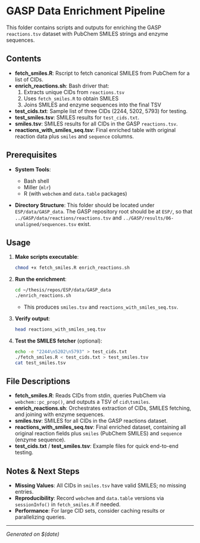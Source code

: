 # GASP Data Enrichment Pipeline

This folder contains scripts and outputs for enriching the GASP `reactions.tsv` dataset with PubChem SMILES strings and enzyme sequences.

## Contents

- **fetch\_smiles.R**: Rscript to fetch canonical SMILES from PubChem for a list of CIDs.
- **enrich\_reactions.sh**: Bash driver that:
  1. Extracts unique CIDs from `reactions.tsv`
  2. Uses `fetch_smiles.R` to obtain SMILES
  3. Joins SMILES and enzyme sequences into the final TSV
- **test\_cids.txt**: Sample list of three CIDs (2244, 5202, 5793) for testing.
- **test\_smiles.tsv**: SMILES results for `test_cids.txt`.
- **smiles.tsv**: SMILES results for all CIDs in the GASP `reactions.tsv`.
- **reactions\_with\_smiles\_seq.tsv**: Final enriched table with original reaction data plus `smiles` and `sequence` columns.

## Prerequisites

- **System Tools**:

  - Bash shell
  - Miller (`mlr`)
  - R (with `webchem` and `data.table` packages)

- **Directory Structure**: This folder should be located under `ESP/data/GASP_data`. The GASP repository root should be at `ESP/`, so that `../GASP/data/reactions/reactions.tsv` and `../GASP/results/06-unaligned/sequences.tsv` exist.

## Usage

1. **Make scripts executable**:

   ```bash
   chmod +x fetch_smiles.R enrich_reactions.sh
   ```

2. **Run the enrichment**:

   ```bash
   cd ~/thesis/repos/ESP/data/GASP_data
   ./enrich_reactions.sh
   ```

   - This produces `smiles.tsv` and `reactions_with_smiles_seq.tsv`.

3. **Verify output**:

   ```bash
   head reactions_with_smiles_seq.tsv
   ```

4. **Test the SMILES fetcher** (optional):

   ```bash
   echo -e "2244\n5202\n5793" > test_cids.txt
   ./fetch_smiles.R < test_cids.txt > test_smiles.tsv
   cat test_smiles.tsv
   ```

## File Descriptions

- **fetch\_smiles.R**: Reads CIDs from stdin, queries PubChem via `webchem::pc_prop()`, and outputs a TSV of `cid\tsmiles`.
- **enrich\_reactions.sh**: Orchestrates extraction of CIDs, SMILES fetching, and joining with enzyme sequences.
- **smiles.tsv**: SMILES for all CIDs in the GASP reactions dataset.
- **reactions\_with\_smiles\_seq.tsv**: Final enriched dataset, containing all original reaction fields plus `smiles` (PubChem SMILES) and `sequence` (enzyme sequence).
- **test\_cids.txt** / **test\_smiles.tsv**: Example files for quick end-to-end testing.

## Notes & Next Steps

- **Missing Values**: All CIDs in `smiles.tsv` have valid SMILES; no missing entries.
- **Reproducibility**: Record `webchem` and `data.table` versions via `sessionInfo()` in `fetch_smiles.R` if needed.
- **Performance**: For large CID sets, consider caching results or parallelizing queries.

---

*Generated on \$(date)*

